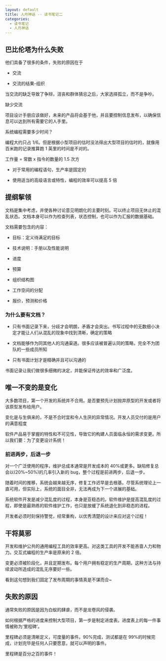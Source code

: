 ```yaml
---
layout: default
title: 人月神话 -- 读书笔记二
categories:
  - 读书笔记
  - 人月神话
---
```


<a name="1a5a70a2"></a>

## [](#巴比伦塔为什么失败)巴比伦塔为什么失败

他们具备了很多的条件，失败的原因在于

- 交流

- 交流的结果-组织

当交流的缺乏导致了争辩，沮丧和群体猜忌之后，大家选择孤立，而不是争吵。

缺少交流

项目设计手册应该做好，未来的产品将会基于他，并且要控制信息发布，以确保信息可以达到所有需要它的人手里。

系统编程需要多少时间？

编程大约只占 1/6。但是根据小型项目的估时没法得出大型项目的估时的，就像用百米跑的记录推算跑 1 英里的时间是不对的。

工作量 = 常数 x 指令的数量的 1.5 次方

- 对于常用的编程语句，生产率是固定的

- 使用适当的高级语言或特性，编程的效率可以提高 5 倍

<a name="a49fb0eb"></a>

## [](#提纲挈领)提纲挈领

文档是集中考虑，并使各种讨论意见明朗化的主要时刻。可以终止项目无休止的混乱状态。文档本身可以作为检查列表，状态控制，也可以作为汇报的数据基础。

文档需要包含的内容：

- 目标：定义待满足的目标

- 技术说明：手册以及性能说明

- 进度

- 预算

- 组织结构图

- 工作空间的分配

- 报价，预测和价格

<a name="2014986a"></a>

### [](#为什么要有文档？)为什么要有文档？

- 只有书面记录下来，分歧才会明朗，矛盾才会突出。书写过程中的无数细小决定才能让人们从混乱的现象中找到清晰，确定的策略

- 文档能够作为同其他人的沟通渠道。很多应该被普遍认同的策略，完全不为团队的一些成员所知

- 只有书面计划才是精确并且可以沟通的

书面记录让我们做很多细微的决定，并能保证传达的效率和广泛度。

<a name="ab135d6a"></a>

## [](#唯一不变的是变化)唯一不变的是变化

大多数项目，第一个开发的系统并不合用。是否要预先计划抛弃原型的开发或者将该原型发布给用户。

变化是与生俱来的，不是不合时宜和令人生厌的异常情况。开发人员交付的是用户的满意程度

软件产品易于掌握的特性和不可见性，导致它的构建人员面临永恒的需求变更。所以我们要：为了变更设计系统！

<a name="c70636d5"></a>

### [](#前进两步，后退一步)前进两步，后退一步

对一个广泛使用的程序，维护总成本通常是开发成本的 40%或更多。缺陷修复总会以(20%~50%)的几率引入新的 bug，整个过程是前进两步，后退一步。

随着时间的推移，系统会越来越无序，修复工作迟早是去根基。尽管系统理论上一直可用，但实际上，系统的面目全非，无法再成为下一个进展的基础。

系统软件开发是减少混乱度的过程，本身是亚稳态的。软件维护是提高混乱度的过程，即使是最熟练的软件维护工作，也只是放缓了系统退化到非稳态的进程。

开发者必须时刻保持警觉，经常重构，以优秀清楚的设计来应对这个过程！

<a name="bed7e0d6"></a>

## [](#干将莫邪)干将莫邪

开发和维护公共的通用编程工具的效率更高。对这类工具的开发不能吝啬人力和物力。交互式编程的生产率是原来的 2 倍。

变更必须被阶段化，并且定期发布。每个用户拥有稳定的生产周期，这种方法与持续波动所造成的混乱无序要好一些。

看到这句想到我们固定了发布周期的事情真是不谋而合~

<a name="5a510d15"></a>

## [](#失败的原因)失败的原因

通常失败的原因是因为白蚁的肆虐，而不是龙卷风的侵袭。

如何根据严格的进度来控制大型项目，第一步是制定进度表。进度表上的每一件事情被称为‘里程碑’。

里程碑必须是清晰定义，可度量的事件。90%完成，测试都是在 99%的时候完成，计划完毕是任何人只要愿意，就可以声明的事件。

里程碑是百分之百的事件！

